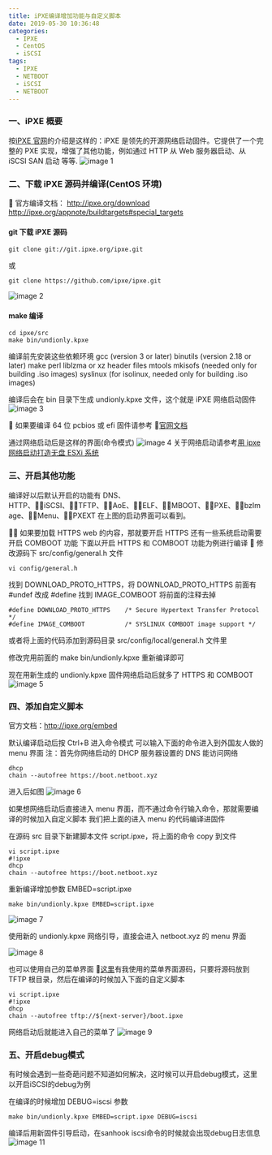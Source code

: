 ```yaml
---
title: iPXE编译增加功能与自定义脚本
date: 2019-05-30 10:36:48
categories:
  - IPXE
  - CentOS
  - iSCSI
tags:
  - IPXE
  - NETBOOT
  - iSCSI
  - NETBOOT
---
```


<!--more-->

### 一、iPXE 概要

按[iPXE 官网](http://ipxe.org/start)的介绍是这样的：iPXE 是领先的开源网络启动固件。它提供了一个完整的 PXE 实现，增强了其他功能，例如通过 HTTP 从 Web 服务器启动、从 iSCSI SAN 启动 等等.
![image 1](1.png)

### 二、下载 iPXE 源码并编译(CentOS 环境)

 官方编译文档：
http://ipxe.org/download
http://ipxe.org/appnote/buildtargets#special_targets

#### git 下载 iPXE 源码

```
git clone git://git.ipxe.org/ipxe.git
```

或

```
git clone https://github.com/ipxe/ipxe.git
```

![image 2](2.png)

#### make 编译

```
cd ipxe/src
make bin/undionly.kpxe
```

编译前先安装这些依赖环境
gcc (version 3 or later)
binutils (version 2.18 or later)
make
perl
liblzma or xz header files
mtools
mkisofs (needed only for building .iso images)
syslinux (for isolinux, needed only for building .iso images)

编译后会在 bin 目录下生成 undionly.kpxe 文件，这个就是 iPXE 网络启动固件
![image 3](3.png)

 如果要编译 64 位 pcbios 或 efi 固件请参考 [官网文档](http://ipxe.org/appnote/buildtargets#special_targets)

通过网络启动后是这样的界面(命令模式)
![image 4](4.png)
关于网络启动请参考[用 ipxe 网络启动打造无盘 ESXi 系统](https://blog.open4j.com/2019/05/29/net-boot-ipxe-esxi-centos-windows-etc-from-iscsi-lun/)

### 三、开启其他功能

编译好以后默认开启的功能有
DNS、HTTP、iSCSI、TFTP、AoE、ELF、MBOOT、PXE、bzImage、Menu、PXEXT
在上图的启动界面可以看到。

 如果要加载 HTTPS web 的内容，那就要开启 HTTPS
还有一些系统启动需要开启 COMBOOT 功能
下面以开启 HTTPS 和 COMBOOT 功能为例进行编译
 修改源码下 src/config/general.h 文件

```
vi config/general.h
```

找到 DOWNLOAD_PROTO_HTTPS，将 DOWNLOAD_PROTO_HTTPS 前面有#undef 改成 #define
找到 IMAGE_COMBOOT 将前面的注释去掉

```
#define DOWNLOAD_PROTO_HTTPS    /* Secure Hypertext Transfer Protocol */
#define IMAGE_COMBOOT           /* SYSLINUX COMBOOT image support */
```

或者将上面的代码添加到源码目录 src/config/local/general.h 文件里

修改完用前面的 make bin/undionly.kpxe 重新编译即可

现在用新生成的 undionly.kpxe 固件网络启动后就多了 HTTPS 和 COMBOOT
![image 5](5.png)

### 四、添加自定义脚本

官方文档：http://ipxe.org/embed

默认编译启动后按 Ctrl+B 进入命令模式
可以输入下面的命令进入到外国友人做的 menu 界面
注：首先你网络启动的 DHCP 服务器设置的 DNS 能访问网络

```
dhcp
chain --autofree https://boot.netboot.xyz
```

进入后如图
![image 6](6.png)

如果想网络启动后直接进入 menu 界面，而不通过命令行输入命令，那就需要编译的时候加入自定义脚本
我们把上面的进入 menu 的代码编译进固件

在源码 src 目录下新建脚本文件 script.ipxe，将上面的命令 copy 到文件

```
vi script.ipxe
#!ipxe
dhcp
chain --autofree https://boot.netboot.xyz
```

重新编译增加参数 EMBED=script.ipxe

```
make bin/undionly.kpxe EMBED=script.ipxe
```

![image 7](7.png)

使用新的 undionly.kpxe 网络引导，直接会进入 netboot.xyz 的 menu 界面

![image 8](8.png)

也可以使用自己的菜单界面
[这里](https://github.com/fronttang/netboot-tftp)有我使用的菜单界面源码，只要将源码放到 TFTP 根目录，然后在编译的时候加入下面的自定义脚本

```
vi script.ipxe
#!ipxe
dhcp
chain --autofree tftp://${next-server}/boot.ipxe
```

网络启动后就能进入自己的菜单了
![image 9](9.png)

### 五、开启debug模式

有时候会遇到一些奇葩问题不知道如何解决，这时候可以开启debug模式，这里以开启iSCSI的debug为例

在编译的时候增加 DEBUG=iscsi 参数
```
make bin/undionly.kpxe EMBED=script.ipxe DEBUG=iscsi
```

编译后用新固件引导启动，在sanhook iscsi命令的时候就会出现debug日志信息
![image 11](11.png)
